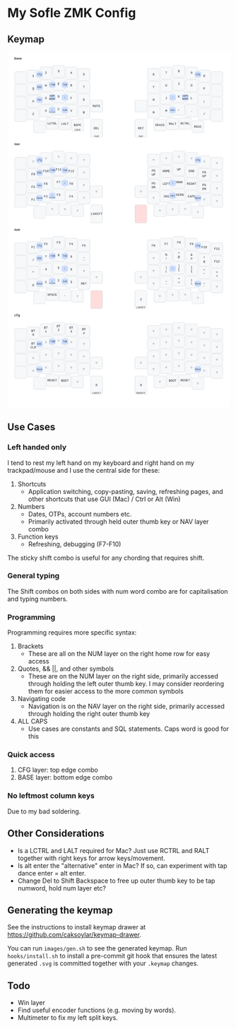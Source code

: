 # My Sofle ZMK Config

## Keymap

![keymap](images/sofle.svg "Sofle keymap")

## Use Cases

### Left handed only

I tend to rest my left hand on my keyboard and right hand on my trackpad/mouse and I use the central side for these:

1. Shortcuts
   - Application switching, copy-pasting, saving, refreshing pages, and other shortcuts that use GUI (Mac) / Ctrl or Alt (Win)
2. Numbers
   - Dates, OTPs, account numbers etc.
   - Primarily activated through held outer thumb key or NAV layer combo
3. Function keys
   - Refreshing, debugging (F7-F10)

The sticky shift combo is useful for any chording that requires shift.

### General typing

The Shift combos on both sides with num word combo are for capitalisation and typing numbers.

### Programming

Programming requires more specific syntax:

1. Brackets
   - These are all on the NUM layer on the right home row for easy access
2. Quotes, && ||, and other symbols
   - These are on the NUM layer on the right side, primarily accessed through holding the left outer thumb key. I may consider reordering them for easier access to the more common symbols
3. Navigating code
   - Navigation is on the NAV layer on the right side, primarily accessed through holding the right outer thumb key
4. ALL CAPS
   - Use cases are constants and SQL statements. Caps word is good for this

### Quick access

1. CFG layer: top edge combo
2. BASE layer: bottom edge combo

### No leftmost column keys

Due to my bad soldering.

## Other Considerations

- Is a LCTRL and LALT required for Mac? Just use RCTRL and RALT together with right keys for arrow keys/movement.
- Is alt enter the "alternative" enter in Mac? If so, can experiment with tap dance enter = alt enter.
- Change Del to Shift Backspace to free up outer thumb key to be tap numword, hold num layer etc?

## Generating the keymap

See the instructions to install keymap drawer at https://github.com/caksoylar/keymap-drawer.

You can run `images/gen.sh` to see the generated keymap. Run `hooks/install.sh` to install a pre-commit git hook that ensures the latest generated `.svg` is committed together with your `.keymap` changes.

## Todo

- Win layer
- Find useful encoder functions (e.g. moving by words).
- Multimeter to fix my left split keys.